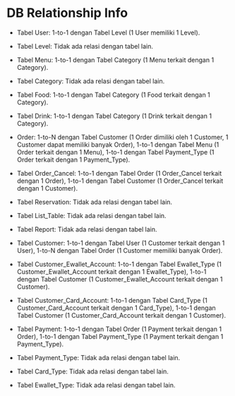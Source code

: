 # DB Relationship Info

- Tabel User: 1-to-1 dengan Tabel Level (1 User memiliki 1 Level).

- Tabel Level: Tidak ada relasi dengan tabel lain.

- Tabel Menu: 1-to-1 dengan Tabel Category (1 Menu terkait dengan 1 Category).

- Tabel Category: Tidak ada relasi dengan tabel lain.

- Tabel Food: 1-to-1 dengan Tabel Category (1 Food terkait dengan 1 Category).

- Tabel Drink: 1-to-1 dengan Tabel Category (1 Drink terkait dengan 1 Category).

- Order: 1-to-N dengan Tabel Customer (1 Order dimiliki oleh 1 Customer, 1 Customer dapat memiliki banyak Order), 1-to-1 dengan Tabel Menu (1 Order terkait dengan 1 Menu), 1-to-1 dengan Tabel Payment_Type (1 Order terkait dengan 1 Payment_Type).

- Tabel Order_Cancel: 1-to-1 dengan Tabel Order (1 Order_Cancel terkait dengan 1 Order), 1-to-1 dengan Tabel Customer (1 Order_Cancel terkait dengan 1 Customer).

- Tabel Reservation: Tidak ada relasi dengan tabel lain.

- Tabel List_Table: Tidak ada relasi dengan tabel lain.

- Tabel Report: Tidak ada relasi dengan tabel lain.

- Tabel Customer: 1-to-1 dengan Tabel User (1 Customer terkait dengan 1 User), 1-to-N dengan Tabel Order (1 Customer memiliki banyak Order).

- Tabel Customer_Ewallet_Account: 1-to-1 dengan Tabel Ewallet_Type (1 Customer_Ewallet_Account terkait dengan 1 Ewallet_Type), 1-to-1 dengan Tabel Customer (1 Customer_Ewallet_Account terkait dengan 1 Customer).

- Tabel Customer_Card_Account: 1-to-1 dengan Tabel Card_Type (1 Customer_Card_Account terkait dengan 1 Card_Type), 1-to-1 dengan Tabel Customer (1 Customer_Card_Account terkait dengan 1 Customer).

- Tabel Payment: 1-to-1 dengan Tabel Order (1 Payment terkait dengan 1 Order), 1-to-1 dengan Tabel Payment_Type (1 Payment terkait dengan 1 Payment_Type).

- Tabel Payment_Type: Tidak ada relasi dengan tabel lain.

- Tabel Card_Type: Tidak ada relasi dengan tabel lain.

- Tabel Ewallet_Type: Tidak ada relasi dengan tabel lain.
